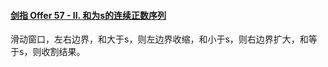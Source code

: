 #### [剑指 Offer 57 - II. 和为s的连续正数序列](https://leetcode.cn/problems/he-wei-sde-lian-xu-zheng-shu-xu-lie-lcof/)

滑动窗口，左右边界，和大于s，则左边界收缩，和小于s，则右边界扩大，和等于s，则收割结果。
